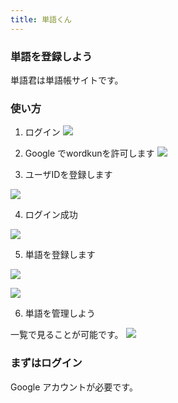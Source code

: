 ```yaml
---
title: 単語くん
---
```


### 単語を登録しよう

単語君は単語帳サイトです。

### 使い方

1. ログイン
![](https://i.gyazo.com/9e74965e3c2d9cb731fcb06caf71c904.png)

2. Google でwordkunを許可します
![](https://i.gyazo.com/ebf93654fbc94457983a67a3a8413b3e.png)

3. ユーザIDを登録します

![](https://i.gyazo.com/33ad1ac7175ad593323df82e6d415373.png)

4. ログイン成功

![](https://i.gyazo.com/a05b5da180168b2ec0b6096124c548a1.png)

5. 単語を登録します

![](https://i.gyazo.com/311951401ac8319e47a767a1255066d0.png)


![](https://i.gyazo.com/6732a4bc79a2d7e45fce41736f4cb9c6.png)

6. 単語を管理しよう

一覧で見ることが可能です。
![](https://i.gyazo.com/93ecb49bdd87fbbd12397799edef72ce.png)

### まずはログイン

Google アカウントが必要です。
